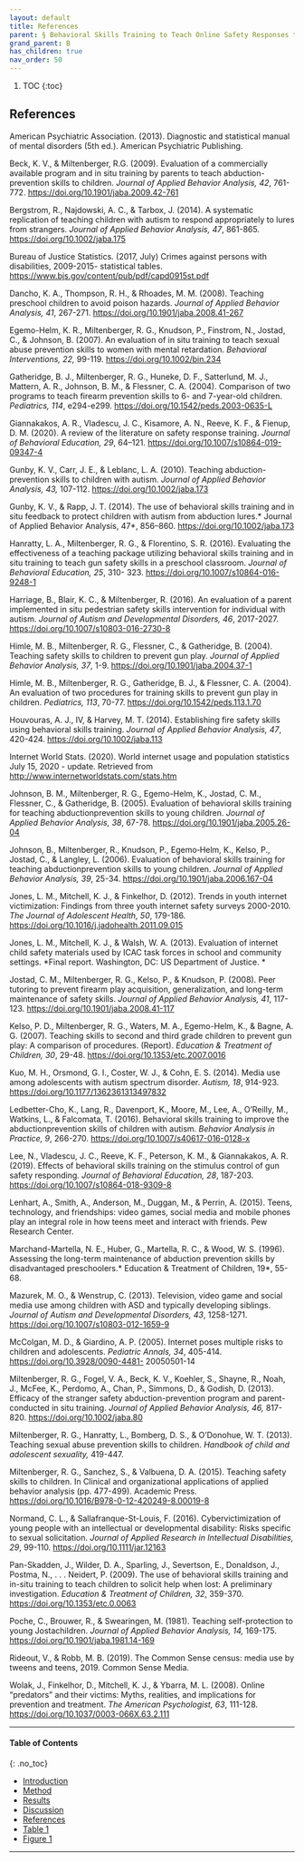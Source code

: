 ```yaml
---
layout: default
title: References  
parent: § Behavioral Skills Training to Teach Online Safety Responses to Youth with Autism Spectrum Disorder  
grand_parent: B 
has_children: true
nav_order: 50 
---
```

<style>
.dont-break-out {
  /* These are technically the same, but use both */
  overflow-wrap: break-word;
  word-wrap: break-word;

     -ms-word-break: break-all;
  /* This is the dangerous one in WebKit, as it breaks things wherever */
  word-break: break-all;
  /* Instead use this non-standard one: */
  word-break: break-word;
}

.youtube-container {
    position: relative;
    width: 100%;
    height: 0;
    padding-bottom: 56.25%;
}
.youtube-video {
    position: absolute;
    top: 0;
    left: 0;
    width: 100%;
    height: 100%;
}

</style>

<div class="dont-break-out" markdown="1">

1. TOC
{:toc}

## References
American Psychiatric Association. (2013). Diagnostic and statistical manual of mental disorders (5th ed.). American Psychiatric Publishing. 

Beck, K. V., & Miltenberger, R.G. (2009). Evaluation of a commercially available program and in situ training by parents to teach abduction-prevention skills to children. *Journal of Applied Behavior Analysis, 42*, 761-772. https://doi.org/10.1901/jaba.2009.42-761 

Bergstrom, R., Najdowski, A. C., & Tarbox, J. (2014). A systematic replication of teaching children with autism to respond appropriately to lures from strangers. *Journal of Applied Behavior Analysis, 47*, 861-865. https://doi.org/10.1002/jaba.175 

Bureau of Justice Statistics. (2017, July) Crimes against persons with disabilities, 2009-2015- statistical tables. https://www.bjs.gov/content/pub/pdf/capd0915st.pdf 

Dancho, K. A., Thompson, R. H., & Rhoades, M. M. (2008). Teaching preschool children to avoid poison hazards. *Journal of Applied Behavior Analysis, 41*, 267-271. https://doi.org/10.1901/jaba.2008.41-267 

Egemo-Helm, K. R., Miltenberger, R. G., Knudson, P., Finstrom, N., Jostad, C., & Johnson, B. (2007). An evaluation of in situ training to teach sexual abuse prevention skills to women with mental retardation. *Behavioral Interventions, 22,* 99-119. https://doi.org/10.1002/bin.234 

Gatheridge, B. J., Miltenberger, R. G., Huneke, D. F., Satterlund, M. J., Mattern, A. R., Johnson, B. M., & Flessner, C. A. (2004). Comparison of two programs to teach firearm prevention skills to 6- and 7-year-old children. *Pediatrics, 114*, e294-e299. https://doi.org/10.1542/peds.2003-0635-L

Giannakakos, A. R., Vladescu, J. C., Kisamore, A. N., Reeve, K. F., & Fienup, D. M. (2020). A review of the literature on safety response training. *Journal of Behavioral Education, 29*, 64–121. https://doi.org/10.1007/s10864-019-09347-4 

Gunby, K. V., Carr, J. E., & Leblanc, L. A. (2010). Teaching abduction-prevention skills to children with autism. *Journal of Applied Behavior Analysis, 43,* 107-112. https://doi.org/10.1002/jaba.173 

Gunby, K. V., & Rapp, J. T. (2014). The use of behavioral skills training and in situ feedback to protect children with autism from abduction lures.* Journal of Applied Behavior Analysis, 47*, 856–860. https://doi.org/10.1002/jaba.173 

Hanratty, L. A., Miltenberger, R. G., & Florentino, S. R. (2016). Evaluating the effectiveness of a teaching package utilizing behavioral skills training and in situ training to teach gun safety skills in a preschool classroom. *Journal of Behavioral Education, 25*, 310- 323. https://doi.org/10.1007/s10864-016-9248-1 

Harriage, B., Blair, K. C., & Miltenberger, R. (2016). An evaluation of a parent implemented in situ pedestrian safety skills intervention for individual with autism. *Journal of Autism and Developmental Disorders, 46*, 2017-2027. https://doi.org/10.1007/s10803-016-2730-8 

Himle, M. B., Miltenberger, R. G., Flessner, C., & Gatheridge, B. (2004). Teaching safety skills to children to prevent gun play. *Journal of Applied Behavior Analysis, 37*, 1-9. https://doi.org/10.1901/jaba.2004.37-1 

Himle, M. B., Miltenberger, R. G., Gatheridge, B. J., & Flessner, C. A. (2004). An evaluation of two procedures for training skills to prevent gun play in children. *Pediatrics, 113*, 70-77. https://doi.org/10.1542/peds.113.1.70

Houvouras, A. J., IV, & Harvey, M. T. (2014). Establishing fire safety skills using behavioral skills training. *Journal of Applied Behavior Analysis, 47*, 420-424. https://doi.org/10.1002/jaba.113 

Internet World Stats. (2020). World internet usage and population statistics July 15, 2020 - update. Retrieved from http://www.internetworldstats.com/stats.htm 

Johnson, B. M., Miltenberger, R. G., Egemo-Helm, K., Jostad, C. M., Flessner, C., & Gatheridge, B. (2005). Evaluation of behavioral skills training for teaching abductionprevention skills to young children. *Journal of Applied Behavior Analysis, 38*, 67-78. https://doi.org/10.1901/jaba.2005.26-04 

Johnson, B., Miltenberger, R., Knudson, P., Egemo‐Helm, K., Kelso, P., Jostad, C., & Langley, L. (2006). Evaluation of behavioral skills training for teaching abductionprevention skills to young children. *Journal of Applied Behavior Analysis, 39*, 25-34. https://doi.org/10.1901/jaba.2006.167-04 

Jones, L. M., Mitchell, K. J., & Finkelhor, D. (2012). Trends in youth internet victimization: Findings from three youth internet safety surveys 2000-2010. *The Journal of Adolescent Health, 50*, 179-186. https://doi.org/10.1016/j.jadohealth.2011.09.015 

Jones, L. M., Mitchell, K. J., & Walsh, W. A. (2013). Evaluation of internet child safety materials used by ICAC task forces in school and community settings. *Final report. Washington, DC: US Department of Justice. *

Jostad, C. M., Miltenberger, R. G., Kelso, P., & Knudson, P. (2008). Peer tutoring to prevent firearm play acquisition, generalization, and long-term maintenance of safety skills. *Journal of Applied Behavior Analysis, 41*, 117-123. https://doi.org/10.1901/jaba.2008.41-117

Kelso, P. D., Miltenberger, R. G., Waters, M. A., Egemo-Helm, K., & Bagne, A. G. (2007). Teaching skills to second and third grade children to prevent gun play: A comparison of procedures. (Report). *Education & Treatment of Children, 30*, 29-48. https://doi.org/10.1353/etc.2007.0016 

Kuo, M. H., Orsmond, G. I., Coster, W. J., & Cohn, E. S. (2014). Media use among adolescents with autism spectrum disorder. *Autism, 18*, 914-923. https://doi.org/10.1177/1362361313497832 

Ledbetter-Cho, K., Lang, R., Davenport, K., Moore, M., Lee, A., O’Reilly, M., Watkins, L., & Falcomata, T. (2016). Behavioral skills training to improve the abductionprevention skills of children with autism. *Behavior Analysis in Practice, 9*, 266-270. https://doi.org/10.1007/s40617-016-0128-x 

Lee, N., Vladescu, J. C., Reeve, K. F., Peterson, K. M., & Giannakakos, A. R. (2019). Effects of behavioral skills training on the stimulus control of gun safety responding. *Journal of Behavioral Education, 28*, 187-203. https://doi.org/10.1007/s10864-018-9309-8 

Lenhart, A., Smith, A., Anderson, M., Duggan, M., & Perrin, A. (2015). Teens, technology, and friendships: video games, social media and mobile phones play an integral role in how teens meet and interact with friends. Pew Research Center. 

Marchand-Martella, N. E., Huber, G., Martella, R. C., & Wood, W. S. (1996). Assessing the long-term maintenance of abduction prevention skills by disadvantaged preschoolers.* Education & Treatment of Children, 19*, 55-68. 

Mazurek, M. O., & Wenstrup, C. (2013). Television, video game and social media use among children with ASD and typically developing siblings. *Journal of Autism and Developmental Disorders, 43*, 1258-1271. https://doi.org/10.1007/s10803-012-1659-9 

McColgan, M. D., & Giardino, A. P. (2005). Internet poses multiple risks to children and adolescents. *Pediatric Annals, 34*, 405-414. https://doi.org/10.3928/0090-4481- 20050501-14

Miltenberger, R. G., Fogel, V. A., Beck, K. V., Koehler, S., Shayne, R., Noah, J., McFee, K., Perdomo, A., Chan, P., Simmons, D., & Godish, D. (2013). Efficacy of the stranger safety abduction-prevention program and parent-conducted in situ training. *Journal of Applied Behavior Analysis, 46,* 817-820. https://doi.org/10.1002/jaba.80 

Miltenberger, R. G., Hanratty, L., Bomberg, D. S., & O’Donohue, W. T. (2013). Teaching sexual abuse prevention skills to children. *Handbook of child and adolescent sexuality,* 419-447. 

Miltenberger, R. G., Sanchez, S., & Valbuena, D. A. (2015). Teaching safety skills to children. In Clinical and organizational applications of applied behavior analysis (pp. 477-499). Academic Press. https://doi.org/10.1016/B978-0-12-420249-8.00019-8 

Normand, C. L., & Sallafranque-St-Louis, F. (2016). Cybervictimization of young people with an intellectual or developmental disability: Risks specific to sexual solicitation. *Journal of Applied Research in Intellectual Disabilities, 29*, 99-110. https://doi.org/10.1111/jar.12163 

Pan-Skadden, J., Wilder, D. A., Sparling, J., Severtson, E., Donaldson, J., Postma, N., . . . Neidert, P. (2009). The use of behavioral skills training and in-situ training to teach children to solicit help when lost: A preliminary investigation. *Education & Treatment of Children, 32*, 359-370. https://doi.org/10.1353/etc.0.0063 

Poche, C., Brouwer, R., & Swearingen, M. (1981). Teaching self-protection to young Jostachildren. *Journal of Applied Behavior Analysis, 14,* 169-175. https://doi.org/10.1901/jaba.1981.14-169 

Rideout, V., & Robb, M. B. (2019). The Common Sense census: media use by tweens and teens, 2019. Common Sense Media.

Wolak, J., Finkelhor, D., Mitchell, K. J., & Ybarra, M. L. (2008). Online “predators” and their victims: Myths, realities, and implications for prevention and treatment. *The American Psychologist, 63*, 111-128. https://doi.org/10.1037/0003-066X.63.2.111

***

#### Table of Contents
{: .no_toc}

<ul><li> <a href="/docs/B/behavioral-sklls-training-to-teach-online-safety-responses-to-youth-with-autism-spectrum-disorder-1/">Introduction</a></li><li> <a href="/docs/B/behavioral-sklls-training-to-teach-online-safety-responses-to-youth-with-autism-spectrum-disorder-2/">Method</a></li><li> <a href="/docs/B/behavioral-sklls-training-to-teach-online-safety-responses-to-youth-with-autism-spectrum-disorder-3/">Results</a></li><li> <a href="/docs/B/behavioral-sklls-training-to-teach-online-safety-responses-to-youth-with-autism-spectrum-disorder-4/">Discussion</a></li><li> <a href="/docs/B/behavioral-sklls-training-to-teach-online-safety-responses-to-youth-with-autism-spectrum-disorder-5/">References</a></li><li> <a href="/docs/B/behavioral-sklls-training-to-teach-online-safety-responses-to-youth-with-autism-spectrum-disorder-6/">Table 1</a></li><li> <a href="/docs/B/behavioral-sklls-training-to-teach-online-safety-responses-to-youth-with-autism-spectrum-disorder-7/">Figure 1</a></li></ul>

***

</div>
